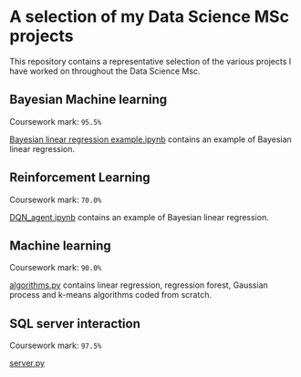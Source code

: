 # A selection of my Data Science MSc projects
This repository contains a representative selection of the various projects I have worked on throughout the Data Science Msc.

## Bayesian Machine learning 
Coursework mark: `95.5%`

[Bayesian linear regression example.ipynb](https://github.com/ChrisMcD0nagh/Data-Science-MSc-project_selection/blob/main/Bayesian%20Machine%20Learning/Bayesian%20linear%20regression%20example) contains an example of Bayesian linear regression. 

## Reinforcement Learning
Coursework mark: `70.0%`

[DQN_agent.ipynb](https://github.com/ChrisMcD0nagh/Data-Science-MSc-project_selection/blob/main/Deep%20reinforcement%20learning%20example/DQN_agent_no_tgt.py) contains an example of Bayesian linear regression. 

## Machine learning 
Coursework mark: `90.0%`

[algorithms.py](https://github.com/ChrisMcD0nagh/Data-Science-MSc-project_selection/blob/main/Machine%20learning%20example/algorithms.py) contains linear regression, regression forest, Gaussian process and k-means algorithms coded from scratch. 

## SQL server interaction 
Coursework mark: `97.5%`

[server.py](https://github.com/ChrisMcD0nagh/Data-Science-MSc-project_selection/blob/main/SQL%20server%20interaction%20example/server.py)
